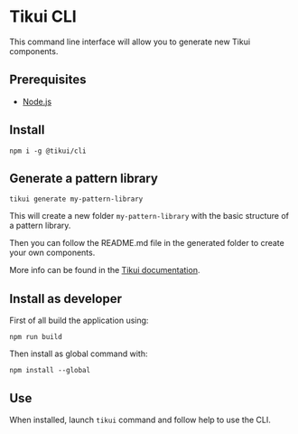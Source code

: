 # Tikui CLI

This command line interface will allow you to generate new Tikui components.

## Prerequisites

- [Node.js](https://nodejs.org)

## Install

```shell
npm i -g @tikui/cli
```

## Generate a pattern library

```shell
tikui generate my-pattern-library
```

This will create a new folder `my-pattern-library` with the basic structure of a pattern library.

Then you can follow the README.md file in the generated folder to create your own components.

More info can be found in the [Tikui documentation](https://tikui.org/doc.html).

## Install as developer

First of all build the application using:

```
npm run build
```

Then install as global command with:

```
npm install --global
```

## Use

When installed, launch `tikui` command and follow help to use the CLI.
